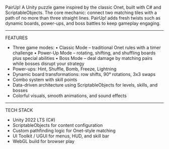 PairUp!
A Unity puzzle game inspired by the classic Onet, built with C# and ScriptableObjects. 
The core mechanic: connect two matching tiles with a path of no more than three straight lines. 
PairUp! adds fresh twists such as dynamic boards, power-ups, and boss battles to keep gameplay engaging.

--------------------------------
FEATURES
- Three game modes:
  • Classic Mode – traditional Onet rules with a timer challenge
  • Power-Up Mode – rotating, shifting, and shuffling boards plus special abilities
  • Boss Mode – deal damage by matching pairs while bosses disrupt your strategy
- Power-ups: Hint, Shuffle, Bomb, Freeze, Lightning
- Dynamic board transformations: row shifts, 90° rotations, 3x3 swaps
- Combo system with skill points
- Data-driven architecture using ScriptableObjects for levels, skills, and bosses
- Colorful visuals, smooth animations, and sound effects

--------------------------------
TECH STACK
- Unity 2022 LTS (C#)
- ScriptableObjects for content configuration
- Custom pathfinding logic for Onet-style matching
- UI Toolkit / UGUI for menus, HUD, and skill bar
- WebGL build for browser play
